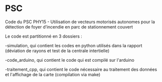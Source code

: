# PSC
Code du PSC PHY15 - Utilisation de vecteurs motorisés autonomes pour la détection de foyer d’incendie en parc de stationnement couvert

Le code est partitionné en 3 dossiers :

  -simulation, qui contient les codes en python utilisés dans la rapport (déviation de rayons et test de la centrale intertielle)
  
  -code_arduino, qui contient le code qui est compilé sur l'arduino
  
  -traitement_cpp, qui contient le code nécessaire au traitement des données et l'affichage de la carte (compilation via make)
